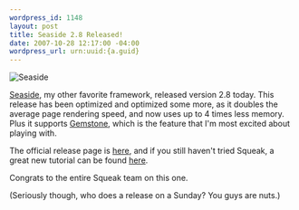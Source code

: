 ```yaml
--- 
wordpress_id: 1148
layout: post
title: Seaside 2.8 Released!
date: 2007-10-28 12:17:00 -04:00
wordpress_url: urn:uuid:{a.guid}
---
```

<p><img src="http://farm3.static.flickr.com/2213/1794435688_bf29f7ce82_o.png" alt="Seaside"/></p>

<p><a href="http://www.seaside.st/">Seaside</a>, my other favorite framework, released version 2.8 today.  This release has been optimized and optimized some more, as it doubles the average page rendering speed, and now uses up to 4 times less memory.  Plus it supports <a href="http://seaside.gemstone.com/">Gemstone</a>, which is the feature that I'm most excited about playing with.</p>

<p>The official release page is <a href="http://www.seaside.st/community/development/seaside28">here</a>, and if you still haven't tried Squeak, a great new tutorial can be found <a href="http://www.swa.hpi.uni-potsdam.de/seaside/tutorial">here</a>.</p>

<p>Congrats to the entire Squeak team on this one. </p>

<p>(Seriously though, who does a release on a Sunday?  You guys are nuts.)</p>
